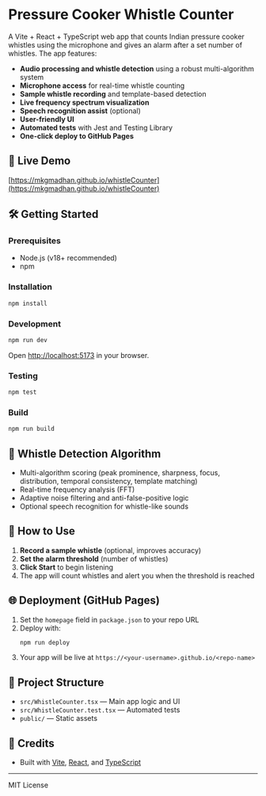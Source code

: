# Pressure Cooker Whistle Counter

A Vite + React + TypeScript web app that counts Indian pressure cooker whistles using the microphone and gives an alarm after a set number of whistles. The app features:

- **Audio processing and whistle detection** using a robust multi-algorithm system
- **Microphone access** for real-time whistle counting
- **Sample whistle recording** and template-based detection
- **Live frequency spectrum visualization**
- **Speech recognition assist** (optional)
- **User-friendly UI**
- **Automated tests** with Jest and Testing Library
- **One-click deploy to GitHub Pages**

## 🚀 Live Demo
[https://mkgmadhan.github.io/whistleCounter](https://mkgmadhan.github.io/whistleCounter)

## 🛠️ Getting Started

### Prerequisites
- Node.js (v18+ recommended)
- npm

### Installation
```sh
npm install
```

### Development
```sh
npm run dev
```
Open [http://localhost:5173](http://localhost:5173) in your browser.

### Testing
```sh
npm test
```

### Build
```sh
npm run build
```

## 🧪 Whistle Detection Algorithm
- Multi-algorithm scoring (peak prominence, sharpness, focus, distribution, temporal consistency, template matching)
- Real-time frequency analysis (FFT)
- Adaptive noise filtering and anti-false-positive logic
- Optional speech recognition for whistle-like sounds

## 🎤 How to Use
1. **Record a sample whistle** (optional, improves accuracy)
2. **Set the alarm threshold** (number of whistles)
3. **Click Start** to begin listening
4. The app will count whistles and alert you when the threshold is reached

## 🌐 Deployment (GitHub Pages)
1. Set the `homepage` field in `package.json` to your repo URL
2. Deploy with:
   ```sh
   npm run deploy
   ```
3. Your app will be live at `https://<your-username>.github.io/<repo-name>`

## 📁 Project Structure
- `src/WhistleCounter.tsx` — Main app logic and UI
- `src/WhistleCounter.test.tsx` — Automated tests
- `public/` — Static assets

## 🙏 Credits
- Built with [Vite](https://vitejs.dev/), [React](https://react.dev/), and [TypeScript](https://www.typescriptlang.org/)

---

MIT License
